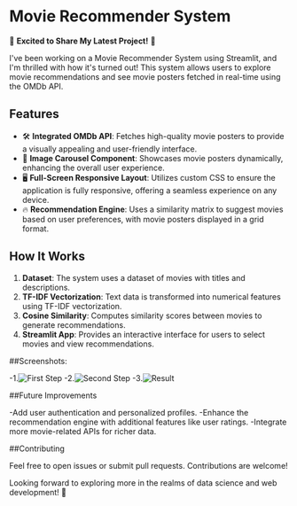 # Movie Recommender System

🚀 **Excited to Share My Latest Project!** 🎥

I've been working on a Movie Recommender System using Streamlit, and I'm thrilled with how it's turned out! This system allows users to explore movie recommendations and see movie posters fetched in real-time using the OMDb API.

## Features

- 🛠 **Integrated OMDb API**: Fetches high-quality movie posters to provide a visually appealing and user-friendly interface.
- 🎡 **Image Carousel Component**: Showcases movie posters dynamically, enhancing the overall user experience.
- 🖥 **Full-Screen Responsive Layout**: Utilizes custom CSS to ensure the application is fully responsive, offering a seamless experience on any device.
- 🔥 **Recommendation Engine**: Uses a similarity matrix to suggest movies based on user preferences, with movie posters displayed in a grid format.

## How It Works

1. **Dataset**: The system uses a dataset of movies with titles and descriptions.
2. **TF-IDF Vectorization**: Text data is transformed into numerical features using TF-IDF vectorization.
3. **Cosine Similarity**: Computes similarity scores between movies to generate recommendations.
4. **Streamlit App**: Provides an interactive interface for users to select movies and view recommendations.

##Screenshots:

-1.![First Step](https://github.com/user-attachments/assets/5fdcf9bf-e261-47ca-8a9a-30b17207463a)
-2.![Second Step](https://github.com/user-attachments/assets/1ff74b15-f15f-4f85-b1fc-c95328081f43)
-3.![Result](https://github.com/user-attachments/assets/973e7a94-55d9-42b4-8c10-8ccc72640d89)


##Future Improvements

-Add user authentication and personalized profiles.
-Enhance the recommendation engine with additional features like user ratings.
-Integrate more movie-related APIs for richer data.

##Contributing

Feel free to open issues or submit pull requests. Contributions are welcome!

Looking forward to exploring more in the realms of data science and web development! 🚀
